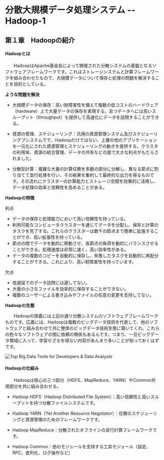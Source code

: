 # 分散大規模データ処理システム -- Hadoop-1

## 第１章　Hadoopの紹介

#### Hadoopとは

　　HadoopはApache基金会によって開発された分散システムの基盤となるソフトウェアフレームワークです。これはストレージシステムと計算フレームワークを組み合わせたもので、大規模データについて保存と処理の問題を解決することを目的としている。

**ような問題を解決**

- 大規模データの保存：高い耐障害性を備えて複数の低コストのハードウェア（hardware）上で大量データの保存を実現する。且つデータへには高いスループット（throughput）も提供して高速化にデータを訪問することができる。


- 資源の管理、スケジューリング：汎用の資源管理システム及びスケジューリングプシステムでで、Hadoopだけではない、上層の他のアプリケーションを一元化にされた資源管理とスケジューリングの動きを提供する。クラスタの利用率、資源の統合管理、データの共有などの面で大きな利点がもたらされました。

- 分散型計算：複雑な大量の計算任務を多数の部分に分解し、異なる節点に割り当てて並行処理を行い、その結果を集約して最終的な出力を得るものです。その流れにクラスターの計算能力とストレージ空間を効果的に活用し、データ処理の効率と信頼性を高めることがある。

**Hadoopの特徴**

利点

- データの保存と処理能力において高い信頼性を持っている。
-  利用可能なコンピュータクラスターを通じてデータを分配し、保存と計算のタスクを完了する。これらのクラスターは数千の節点まで簡単に拡張することができ、高い拡張性を持っている。 
- 節点の間でデータを動的に移動させ、各節点の負荷を動的にバランスさせることができる。処理速度は非常に速く、高い効率性がある。 
- データの複数のコピーを自動的に保存し、失敗したタスクを自動的に再配分することができる。これにより、高い耐障害性を持っています。

欠点

- 低遅延でのデータ訪問には適してない。
- 大量の小さなファイルを効率的に保存することができない。 
- 複数のユーザーによる書き込みやファイルの任意の変更を支持してない。

**Hadoopの生態**

　　Hadoopの狭義には上記の通り分散システムのソフトウェアフレームワークものです。広義には、Hadoopは複数のビッグデータ技術を代表して、他のソフトウェアと組み合わせて共に整体のビッグデータ技術生態に築いてくれ、これらの色々なソフトウェアの間に依頼の関係もあるんです。つまり、一旦ビッグデータ領域に入って、学習せざるを得ない内容があんまり多いことが知っておくはずです。

![Top Big Data Tools for Developers & Data Analysts](D:\OneDrive\picture\Typora\BigData\Hadoop\hadoop-768x402.jpg)

#### Hadoopの仕組み

　　Hadoopは核心の三つ部分（HDFS、MapReduce、YARN）やCommon共用部分を共に組み合わせる。

- Hadoop HDFS（Hadoop Distributed File System）：高い信頼性と高いスループットを持つ分散ファイルシステムです。

- Hadoop YARN（Yet Another Resource Negotiator）：任務のスケジューリングと資源管理のためのフレームワークです。

- Hadoop MapReduce：分散されたオフラインの並行計算フレームワークです。
- Hadoop Common：他のモジュールを支持する工具モジュール（設定、RPC、直列化、ログ操作など）